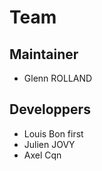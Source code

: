 # Team 

## Maintainer 

- Glenn ROLLAND

## Developpers

- Louis Bon first
- Julien JOVY
- Axel Cqn
